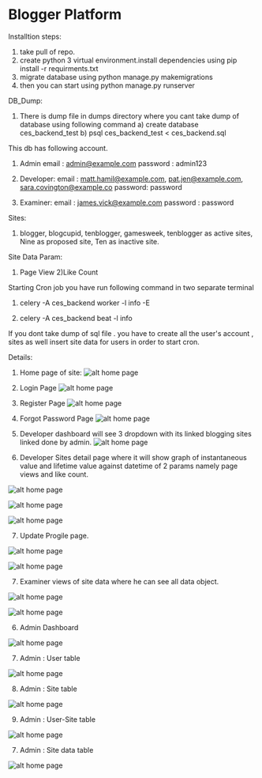# Blogger Platform

Installtion steps:
1) take pull of repo.
2) create python 3 virtual environment.install dependencies using pip install -r requirments.txt
3) migrate database using python manage.py makemigrations
3) then you can start using python manage.py runserver


DB_Dump:

1) There is dump file in dumps directory where you cant take dump of database using following command
    a) create database ces_backend_test
    b) psql ces_backend_test < ces_backend.sql


This db has following account.

1) Admin
email : admin@example.com
password : admin123

2) Developer:
email : matt.hamil@example.com, pat.jen@example.com, sara.covington@example.co
password: password

3) Examiner: 
email : james.vick@example.com
password : password


Sites:
1) blogger, blogcupid, tenblogger, gamesweek, tenblogger as active sites, Nine as proposed site, Ten as inactive site.


Site Data Param:
1) Page View 2)Like Count


Starting Cron job you have run following command in two separate terminal

1) celery -A ces_backend worker -l info -E

2) celery -A ces_backend beat -l info



If you dont take dump of sql file . you have to create all the user's account , sites as well insert site data for users in order to start cron.



Details:

1) Home page of site:
![alt home page](https://raw.githubusercontent.com/rnshaikh/CES_backend/master/screenshots/home.png)

2) Login Page
![alt home page](https://raw.githubusercontent.com/rnshaikh/CES_backend/master/screenshots/login.png)

3) Register Page
![alt home page](https://raw.githubusercontent.com/rnshaikh/CES_backend/master/screenshots/register.png)

4) Forgot Password Page
![alt home page](https://raw.githubusercontent.com/rnshaikh/CES_backend/master/screenshots/forgotpassword.png)

5) Developer dashboard will see 3 dropdown with its linked blogging sites linked done by admin.
![alt home page](https://raw.githubusercontent.com/rnshaikh/CES_backend/master/screenshots/dashboardsites.png)

6) Developer Sites detail page where it will show graph of instantaneous value and lifetime value against datetime of
2 params namely page views and like count.  

![alt home page](https://raw.githubusercontent.com/rnshaikh/CES_backend/master/screenshots/site_detail1.png)

![alt home page](https://raw.githubusercontent.com/rnshaikh/CES_backend/master/screenshots/sitedetail3.png)

![alt home page](https://raw.githubusercontent.com/rnshaikh/CES_backend/master/screenshots/sitedetail4.png)


7) Update Progile page.

![alt home page](https://raw.githubusercontent.com/rnshaikh/CES_backend/master/screenshots/userprofile.png)

![alt home page](https://raw.githubusercontent.com/rnshaikh/CES_backend/master/screenshots/userprofile2.png)



7) Examiner views of site data where he can see all data object.

![alt home page](https://raw.githubusercontent.com/rnshaikh/CES_backend/master/screenshots/examiner-data.png)

![alt home page](https://raw.githubusercontent.com/rnshaikh/CES_backend/master/screenshots/examiner-data2.png)


6) Admin Dashboard

![alt home page](https://raw.githubusercontent.com/rnshaikh/CES_backend/master/screenshots/admindashboard.png)


7) Admin : User table

![alt home page](https://raw.githubusercontent.com/rnshaikh/CES_backend/master/screenshots/usertable.png)


8) Admin : Site table

![alt home page](https://raw.githubusercontent.com/rnshaikh/CES_backend/master/screenshots/sitetble.png)


9) Admin : User-Site table

![alt home page](https://raw.githubusercontent.com/rnshaikh/CES_backend/master/screenshots/usersite.png)



7) Admin : Site data table

![alt home page](https://raw.githubusercontent.com/rnshaikh/CES_backend/master/screenshots/user_data.png)


